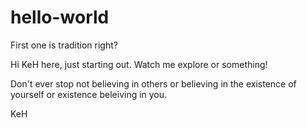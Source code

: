# hello-world
First one is tradition right?

Hi
KeH here, just starting out.  Watch me explore or something!

Don't ever stop not believing in others or believing in the existence of yourself or existence beleiving in you.

KeH
